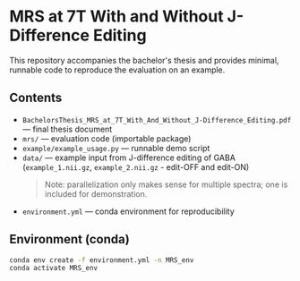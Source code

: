 # MRS at 7T With and Without J-Difference Editing

This repository accompanies the bachelor's thesis and provides minimal, runnable code to reproduce the evaluation on an example.

## Contents
- `BachelorsThesis_MRS_at_7T_With_And_Without_J-Difference_Editing.pdf` — final thesis document  
- `mrs/` — evaluation code (importable package)  
- `example/example_usage.py` — runnable demo script  
- `data/` — example input from J-difference editing of GABA (`example_1.nii.gz`, `example_2.nii.gz` - edit-OFF and edit-ON)  
  > Note: parallelization only makes sense for multiple spectra; one is included for demonstration.
- `environment.yml` — conda environment for reproducibility

## Environment (conda)
```bash
conda env create -f environment.yml -n MRS_env
conda activate MRS_env

